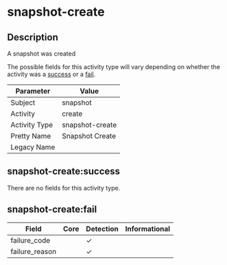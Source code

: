 snapshot-create
===============

Description
-----------
A snapshot was created

The possible fields for this activity type will vary depending on whether the activity was a [success](#snapshot-createsuccess) or a [fail](#snapshot-createfail).

| Parameter     | Value           |
| ------------- | --------------- |
| Subject       | snapshot        |
| Activity      | create          |
| Activity Type | snapshot-create |
| Pretty Name   | Snapshot Create |
| Legacy Name   |                 |

snapshot-create:success
-----------------------

There are no fields for this activity type.


snapshot-create:fail
--------------------

| Field          | Core | Detection | Informational |
| -------------- | ---- | --------- | ------------- |
| failure_code   |      | &#10003;  |               |
| failure_reason |      | &#10003;  |               |